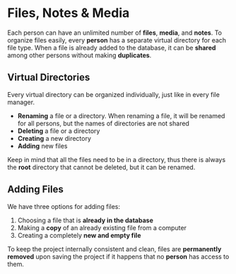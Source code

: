 # Files, Notes & Media

Each person can have an unlimited number of **files**, **media**, and **notes**. To organize files easily, every **person** has a separate virtual directory for each file type. When a file is already added to the database, it can be **shared** among other persons without making **duplicates**.

## Virtual Directories

Every virtual directory can be organized individually, just like in every file manager.

- **Renaming** a file or a directory. When renaming a file, it will be renamed for all persons, but the names of directories are not shared
- **Deleting** a file or a directory
- **Creating** a new directory
- **Adding** new files

Keep in mind that all the files need to be in a directory, thus there is always the **root** directory that cannot be deleted, but it can be renamed.

## Adding Files

We have three options for adding files:

1. Choosing a file that is **already in the database**
2. Making a **copy** of an already existing file from a computer
3. Creating a completely **new and empty file**

To keep the project internally consistent and clean, files are **permanently removed** upon saving the project if it happens that no **person** has access to them.
